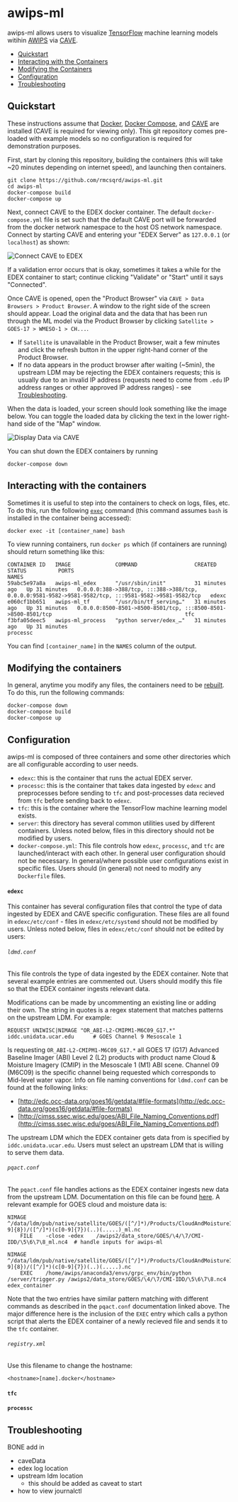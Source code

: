# awips-ml
awips-ml allows users to visualize [TensorFlow](https://www.tensorflow.org/) machine learning models witihin [AWIPS](https://www.unidata.ucar.edu/software/awips2/) via [CAVE](https://unidata.github.io/awips2/install/install-cave/).

- [Quickstart](#tc_quickstart)
- [Interacting with the Containers](#tc_interact)
- [Modifying the Containers](#tc_modify)
- [Configuration](#tc_config)
- [Troubleshooting](#tc_troubleshooting)

## Quickstart<a name="tc_quickstart"></a>
These instructions assume that [Docker](https://docs.docker.com/get-docker/), [Docker Compose](https://docs.docker.com/compose/install/), and [CAVE](https://unidata.github.io/awips2/install/install-cave/) are installed (CAVE is required for viewing only). This git repository comes pre-loaded with example models so no configuration is required for demonstration purposes.

First, start by cloning this repository, building the containers (this will take ~20 minutes depending on internet speed), and launching then containers.
```
git clone https://github.com/rmcsqrd/awips-ml.git
cd awips-ml
docker-compose build
docker-compose up
```
Next, connect CAVE to the EDEX docker container. The default `docker-compose.yml` file is set such that the default CAVE port will be forwarded from the docker network namespace to the host OS network namespace. Connect by starting CAVE and entering your "EDEX Server" as `127.0.0.1` (or `localhost`) as shown:

![Connect CAVE to EDEX](aux/edex_server_localhost.png)

If a validation error occurs that is okay, sometimes it takes a while for the EDEX container to start; continue clicking "Validate" or "Start" until it says "Connected".

Once CAVE is opened, open the "Product Browser" via `CAVE > Data Browsers > Product Browser`. A window to the right side of the screen should appear. Load the original data and the data that has been run through the ML model via the Product Browser by clicking `Satellite > GOES-17 > WMESO-1 > CH...`.
- If `Satellite` is unavailable in the Product Browser, wait a few minutes and click the refresh button in the upper right-hand corner of the Product Browser.
- If no data appears in the product browser after waiting (~5min), the upstream LDM may be rejecting the EDEX containers requests; this is usually due to an invalid IP address (requests need to come from `.edu` IP address ranges or other approved IP address ranges) - see [Troubleshooting](#tc_troubleshooting).

When the data is loaded, your screen should look something like the image below. You can toggle the loaded data by clicking the text in the lower right-hand side of the "Map" window.

![Display Data via CAVE](aux/loaded_data.png)

You can shut down the EDEX containers by running
```
docker-compose down
```

## Interacting with the containers<a name="tc_interact"></a>
Sometimes it is useful to step into the containers to check on logs, files, etc. To do this, run the following [`exec`](https://docs.docker.com/engine/reference/commandline/exec/) command (this command assumes `bash` is installed in the container being accessed):
```
docker exec -it [container_name] bash
```
To view running containers, run `docker ps` which (if containers are running) should return something like this:
```
CONTAINER ID   IMAGE              COMMAND                  CREATED          STATUS          PORTS                                                                                                  NAMES
59abc5e97a8a   awips-ml_edex      "/usr/sbin/init"         31 minutes ago   Up 31 minutes   0.0.0.0:388->388/tcp, :::388->388/tcp, 0.0.0.0:9581-9582->9581-9582/tcp, :::9581-9582->9581-9582/tcp   edexc
e060cf1bb651   awips-ml_tf        "/usr/bin/tf_serving…"   31 minutes ago   Up 31 minutes   0.0.0.0:8500-8501->8500-8501/tcp, :::8500-8501->8500-8501/tcp                                          tfc
f3bfa05deec5   awips-ml_process   "python server/edex_…"   31 minutes ago   Up 31 minutes                                                                                                          processc
```
You can find `[container_name]` in the `NAMES` column of the output.

## Modifying the containers<a name="tc_modify"></a>
In general, anytime you modify any files, the containers need to be [rebuilt](https://docs.docker.com/compose/reference/build/). To do this, run the following commands:
```
docker-compose down
docker-compose build
docker-compose up
```


## Configuration<a name="tc_config"></a>
awips-ml is composed of three containers and some other directories which are all configurable according to user needs.
- `edexc`: this is the container that runs the actual EDEX server.
- `processc`: this is the container that takes data ingested by `edexc` and preprocesses before sending to `tfc` and post-processes data recieved from `tfc` before sending back to `edexc`.
- `tfc`: this is the container where the TensorFlow machine learning model exists.
- `server`: this directory has several common utilities used by different containers. Unless noted below, files in this directory should not be modified by users.
- `docker-compose.yml`: This file controls how `edexc`, `processc`, and `tfc` are launched/interact with each other. In general user configuration should not be necessary.
In general/where possible user configurations exist in specific files. Users should (in general) not need to modify any `Dockerfile` files.

#### `edexc`
This container has several configuration files that control the type of data ingested by EDEX and CAVE specific configuration. These files are all found in `edexc/etc/conf` - files in `edexc/etc/systemd` should not be modified by users. Unless noted below, files in `edexc/etc/conf` should not be edited by users:

###### `ldmd.conf`
This file controls the type of data ingested by the EDEX container. Note that several example entries are commented out. Users should modify this file so that the EDEX container ingests relevant data.

Modifications can be made by uncommenting an existing line or adding their own. The string in quotes is a regex statement that matches patterns on the upstream LDM. For example:
```
REQUEST UNIWISC|NIMAGE "OR_ABI-L2-CMIPM1-M6C09_G17.*" iddc.unidata.ucar.edu      # GOES Channel 9 Mesoscale 1
```
Is requesting `OR_ABI-L2-CMIPM1-M6C09_G17.*` all GOES 17 (G17) Advanced Baseline Imager (ABI) Level 2 (L2) products with product name Cloud & Moisture Imagery (CMIP) in the Mesoscale 1 (M1) ABI scene. Channel 09 (M6C09) is the specific channel being requested which corresponds to Mid-level water vapor. Info on file naming conventions for `ldmd.conf` can be found at the following links:
- [http://edc.occ-data.org/goes16/getdata/#file-formats](http://edc.occ-data.org/goes16/getdata/#file-formats)
- [http://cimss.ssec.wisc.edu/goes/ABI_File_Naming_Conventions.pdf](http://cimss.ssec.wisc.edu/goes/ABI_File_Naming_Conventions.pdf)

The upstream LDM which the EDEX container gets data from is specified by `iddc.unidata.ucar.edu`. Users must select an upstream LDM that is willing to serve them data.

###### `pqact.conf`
The `pqact.conf` file handles actions as the EDEX container ingests new data from the upstream LDM. Documentation on this file can be found [here](https://www.unidata.ucar.edu/software/ldm/ldm-current/basics/pqact.conf.html). A relevant example for GOES cloud and moisture data is:
```
NIMAGE  ^/data/ldm/pub/native/satellite/GOES/([^/]*)/Products/CloudAndMoistureImagery/([^/]*)/([^/]*)/([0-9]{8})/([^/]*)(c[0-9]{7})(..)(.....)_ml.nc
    FILE    -close -edex    /awips2/data_store/GOES/\4/\7/CMI-IDD/\5\6\7\8_ml.nc4  # handle inputs for awips-ml

NIMAGE  ^/data/ldm/pub/native/satellite/GOES/([^/]*)/Products/CloudAndMoistureImagery/([^/]*)/([^/]*)/([0-9]{8})/([^/]*)(c[0-9]{7})(..)(.....).nc
    EXEC    /home/awips/anaconda3/envs/grpc_env/bin/python /server/trigger.py /awips2/data_store/GOES/\4/\7/CMI-IDD/\5\6\7\8.nc4 edex_container
```
Note that the two entries have similar pattern matching with different commands as described in the `pqact.conf` documentation linked above. The major difference here is the inclusion of the `EXEC` entry which calls a python script that alerts the EDEX container of a newly recieved file and sends it to the `tfc` container.

###### `registry.xml`
Use this filename to change the hostname:
```
<hostname>[name].docker</hostname>
```

#### `tfc`

#### `processc`

## Troubleshooting<a name="tc_troubleshooting"></a>
BONE add in
- caveData
- edex log location
- upstream ldm location
  - this should be added as caveat to start
- how to view journalctl

####
